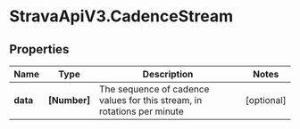# StravaApiV3.CadenceStream

## Properties
Name | Type | Description | Notes
------------ | ------------- | ------------- | -------------
**data** | **[Number]** | The sequence of cadence values for this stream, in rotations per minute | [optional] 


